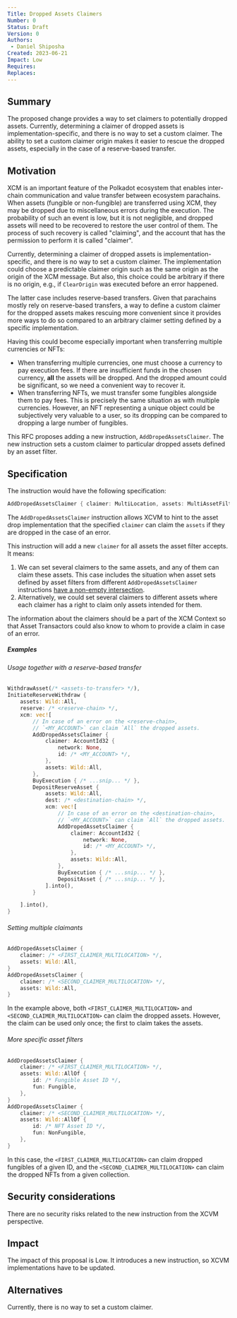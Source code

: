 ```yaml
---
Title: Dropped Assets Claimers
Number: 0
Status: Draft
Version: 0
Authors:
 - Daniel Shiposha
Created: 2023-06-21
Impact: Low
Requires:
Replaces:
---
```


## Summary

The proposed change provides a way to set claimers to potentially dropped assets.
Currently, determining a claimer of dropped assets is implementation-specific, and there is no way to set a custom claimer.
The ability to set a custom claimer origin makes it easier to rescue the dropped assets, especially in the case of a reserve-based transfer.

## Motivation

XCM is an important feature of the Polkadot ecosystem that enables inter-chain communication and value transfer between ecosystem parachains. When assets (fungible or non-fungible) are transferred using XCM, they may be dropped due to miscellaneous errors during the execution. The probability of such an event is low, but it is not negligible, and dropped assets will need to be recovered to restore the user control of them. The process of such recovery is called "claiming", and the account that has the permission to perform it is called "claimer".

Currently, determining a claimer of dropped assets is implementation-specific, and there is no way to set a custom claimer. The implementation could choose a predictable claimer origin such as the same origin as the origin of the XCM message. But also, this choice could be arbitrary if there is no origin, e.g., if `ClearOrigin` was executed before an error happened.

The latter case includes reserve-based transfers. Given that parachains mostly rely on reserve-based transfers, a way to define a custom claimer for the dropped assets makes rescuing more convenient since it provides more ways to do so compared to an arbitrary claimer setting defined by a specific implementation.

Having this could become especially important when transferring multiple currencies or NFTs:
 * When transferring multiple currencies, one must choose a currency to pay execution fees.
   If there are insufficient funds in the chosen currency, **all** the assets will be dropped. And the dropped amount could be significant, so we need a convenient way to recover it.
 * When transferring NFTs, we must transfer some fungibles alongside them to pay fees. This is precisely the same situation as with multiple currencies. However, an NFT representing a unique object could be subjectively very valuable to a user, so its dropping can be compared to dropping a large number of fungibles.

This RFC proposes adding a new instruction, `AddDropedAssetsClaimer`. The new instruction sets a custom claimer to particular dropped assets defined by an asset filter.

## Specification

The instruction would have the following specification:

```rust
AddDropedAssetsClaimer { claimer: MultiLocation, assets: MultiAssetFilter }
```

The `AddDropedAssetsClaimer` instruction allows XCVM to hint to the asset drop implementation that the specified `claimer` can claim the `assets` if they are dropped in the case of an error.

This instruction will add a new `claimer` for all assets the asset filter accepts.
It means:
 1. We can set several claimers to the same assets, and any of them can claim these assets. This case includes the situation when asset sets defined by asset filters from different `AddDropedAssetsClaimer` instructions [have a non-empty intersection](#setting-multiple-claimants).
 2. Alternatively, we could set several claimers to different assets where each claimer has a right to claim only assets intended for them.

The information about the claimers should be a part of the XCM Context so that Asset Transactors could also know to whom to provide a claim in case of an error. 

##### Examples

###### Usage together with a reserve-based transfer
```rust
WithdrawAsset(/* <assets-to-transfer> */),
InitiateReserveWithdraw {
    assets: Wild::All,
    reserve: /* <reserve-chain> */,
    xcm: vec![
        // In case of an error on the <reserve-chain>,
        // `<MY_ACCOUNT>` can claim `All` the dropped assets.
        AddDropedAssetsClaimer {
            claimer: AccountId32 {
                network: None,
                id: /* <MY_ACCOUNT> */,
            },
            assets: Wild::All,
        },
        BuyExecution { /* ...snip... */ },
        DepositReserveAsset {
            assets: Wild::All,
            dest: /* <destination-chain> */,
            xcm: vec![
                // In case of an error on the <destination-chain>,
                // `<MY_ACCOUNT>` can claim `All` the dropped assets.
                AddDropedAssetsClaimer {
                    claimer: AccountId32 {
                        network: None,
                        id: /* <MY_ACCOUNT> */,
                    },
                    assets: Wild::All,
                },
                BuyExecution { /* ...snip... */ },
                DepositAsset { /* ...snip... */ },
            ].into(),
        }

    ].into(),
}
```

###### Setting multiple claimants

```rust
AddDropedAssetsClaimer {
    claimer: /* <FIRST_CLAIMER_MULTILOCATION> */,
    assets: Wild::All,
}
AddDropedAssetsClaimer {
    claimer: /* <SECOND_CLAIMER_MULTILOCATION> */,
    assets: Wild::All,
}
```

In the example above, both `<FIRST_CLAIMER_MULTILOCATION>` and `<SECOND_CLAIMER_MULTILOCATION>` can claim the dropped assets. However, the claim can be used only once; the first to claim takes the assets.

###### More specific asset filters
```rust
AddDropedAssetsClaimer {
    claimer: /* <FIRST_CLAIMER_MULTILOCATION> */,
    assets: Wild::AllOf {
        id: /* Fungible Asset ID */,
        fun: Fungible,
    },
}
AddDropedAssetsClaimer {
    claimer: /* <SECOND_CLAIMER_MULTILOCATION> */,
    assets: Wild::AllOf {
        id: /* NFT Asset ID */,
        fun: NonFungible,
    },
}
```

In this case, the `<FIRST_CLAIMER_MULTILOCATION>` can claim dropped fungibles of a given ID, and the `<SECOND_CLAIMER_MULTILOCATION>` can claim the dropped NFTs from a given collection.

## Security considerations

There are no security risks related to the new instruction from the XCVM perspective.

## Impact

The impact of this proposal is Low. It introduces a new instruction, so XCVM implementations have to be updated.

## Alternatives

Currently, there is no way to set a custom claimer.

